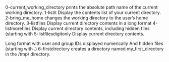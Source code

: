 0-current_working_directory prints the absolute path name of the current working directory.
1-listit Display the contents list of your current directory.
2-bring_me_home changes the working directory to the user’s home directory.
3-listfiles Display current directory contents in a long format
4-listmorefiles Display current directory contents, including hidden files (starting with
5-listfilesdigitonly Display current directory contents.

Long format
with user and group IDs displayed numerically
And hidden files (starting with .)
6-firstdirectory creates a directory named my_first_directory in the /tmp/ directory.

